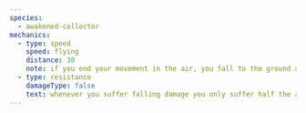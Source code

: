 ```yaml
---
species:
  - awakened-collector
mechanics:
  - type: speed
    speed: flying
    distance: 30
    note: if you end your movement in the air, you fall to the ground at the end of your turn
  - type: resistance
    damageType: false
    text: whenever you suffer falling damage you only suffer half the amount
---
```

